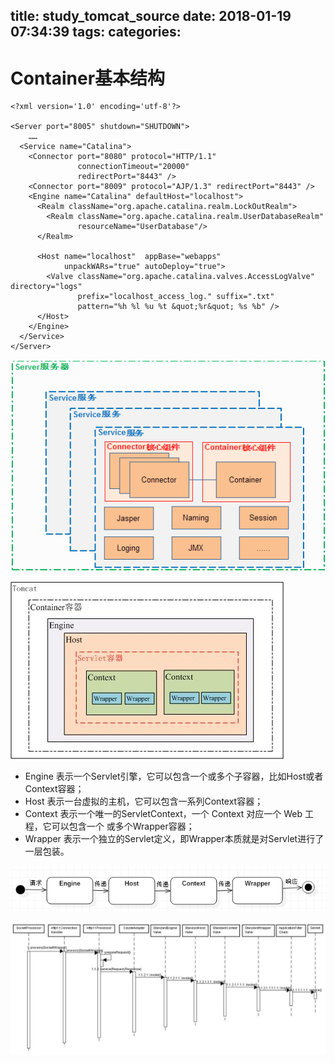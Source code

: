 title: study_tomcat_source
date: 2018-01-19 07:34:39
tags:
categories:
---
# Container基本结构
```
<?xml version='1.0' encoding='utf-8'?>

<Server port="8005" shutdown="SHUTDOWN">
    ……
  <Service name="Catalina">
    <Connector port="8080" protocol="HTTP/1.1"
               connectionTimeout="20000"
               redirectPort="8443" />
    <Connector port="8009" protocol="AJP/1.3" redirectPort="8443" />
    <Engine name="Catalina" defaultHost="localhost">
      <Realm className="org.apache.catalina.realm.LockOutRealm">
        <Realm className="org.apache.catalina.realm.UserDatabaseRealm"
               resourceName="UserDatabase"/>
      </Realm>

      <Host name="localhost"  appBase="webapps"
            unpackWARs="true" autoDeploy="true">
        <Valve className="org.apache.catalina.valves.AccessLogValve" directory="logs"
               prefix="localhost_access_log." suffix=".txt"
               pattern="%h %l %u %t &quot;%r&quot; %s %b" />
      </Host>
    </Engine>
  </Service>
</Server>
```


![upload successful](/images/pasted-31.png)



![upload successful](/images/pasted-32.png)
- Engine 表示一个Servlet引擎，它可以包含一个或多个子容器，比如Host或者Context容器；
- Host 表示一台虚拟的主机，它可以包含一系列Context容器；
- Context 表示一个唯一的ServletContext，一个 Context 对应一个 Web 工程，它可以包含一个 或多个Wrapper容器；
- Wrapper 表示一个独立的Servlet定义，即Wrapper本质就是对Servlet进行了一层包装。


![upload successful](/images/pasted-33.png)

![upload successful](/images/pasted-34.png)